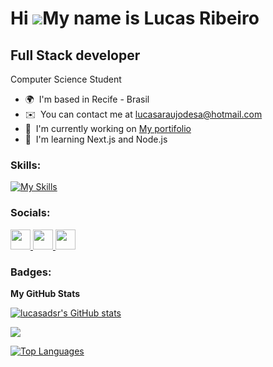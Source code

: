 Hi ![](https://user-images.githubusercontent.com/18350557/176309783-0785949b-9127-417c-8b55-ab5a4333674e.gif)My name is Lucas Ribeiro
=====================================================================================================================================

Full Stack developer
--------------------

Computer Science Student

*   🌍  I'm based in Recife - Brasil
*   ✉️  You can contact me at [lucasaraujodesa@hotmail.com](mailto:lucasaraujodesa@hotmail.com)
*   🚀  I'm currently working on [My portifolio](http://github.com/lucasadsr/portifolio)
*   🧠  I'm learning Next.js and Node.js

### Skills:
[![My Skills](https://skillicons.dev/icons?i=react,tailwind,next,nodejs,typescript,prisma,styledcomponents,html,css)](https://skillicons.dev)

### Socials:

<p align="left"> <a href="https://discord.com/users/ribeirolucas" target="_blank" rel="noreferrer"> <picture> <source media="(prefers-color-scheme: dark)" srcset="https://raw.githubusercontent.com/danielcranney/readme-generator/main/public/icons/socials/discord.svg" /> <source media="(prefers-color-scheme: light)" srcset="https://raw.githubusercontent.com/danielcranney/readme-generator/main/public/icons/socials/discord.svg" /> <img src="https://raw.githubusercontent.com/danielcranney/readme-generator/main/public/icons/socials/discord.svg" width="32" height="32" /> </picture> </a> <a href="https://www.github.com/lucasadsr" target="_blank" rel="noreferrer"> <picture> <source media="(prefers-color-scheme: dark)" srcset="https://raw.githubusercontent.com/danielcranney/readme-generator/main/public/icons/socials/github-dark.svg" /> <source media="(prefers-color-scheme: light)" srcset="https://raw.githubusercontent.com/danielcranney/readme-generator/main/public/icons/socials/github.svg" /> <img src="https://raw.githubusercontent.com/danielcranney/readme-generator/main/public/icons/socials/github.svg" width="32" height="32" /> </picture> </a> <a href="https://www.linkedin.com/in/lucasadsr" target="_blank" rel="noreferrer"> <picture> <source media="(prefers-color-scheme: dark)" srcset="https://raw.githubusercontent.com/danielcranney/readme-generator/main/public/icons/socials/linkedin-dark.svg" /> <source media="(prefers-color-scheme: light)" srcset="https://raw.githubusercontent.com/danielcranney/readme-generator/main/public/icons/socials/linkedin.svg" /> <img src="https://raw.githubusercontent.com/danielcranney/readme-generator/main/public/icons/socials/linkedin.svg" width="32" height="32" /> </picture> </a></p>

### Badges:

<b>My GitHub Stats</b>

<a href="http://www.github.com/lucasadsr"><img src="https://github-readme-stats.vercel.app/api?username=lucasadsr&show_icons=true&hide=&count_private=true&title_color=0891b2&text_color=ffffff&icon_color=0891b2&bg_color=1c1917&hide_border=true&show_icons=true" alt="lucasadsr's GitHub stats" /></a>

<a href="http://www.github.com/lucasadsr"><img src="https://github-readme-streak-stats.herokuapp.com/?user=lucasadsr&stroke=ffffff&background=1c1917&ring=0891b2&fire=0891b2&currStreakNum=ffffff&currStreakLabel=0891b2&sideNums=ffffff&sideLabels=ffffff&dates=ffffff&hide_border=true" /></a>

<a href="https://github.com/lucasadsr" align="left"><img src="https://github-readme-stats.vercel.app/api/top-langs/?username=lucasadsr&langs_count=10&title_color=0891b2&text_color=ffffff&icon_color=0891b2&bg_color=1c1917&hide_border=true&locale=en&custom_title=Top%20%Languages" alt="Top Languages" /></a>

